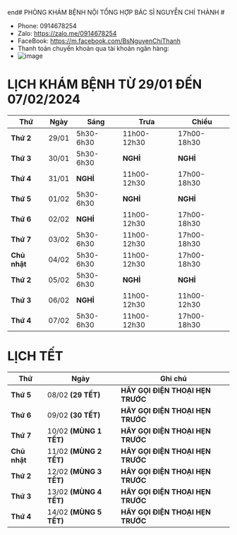 end# PHÒNG KHÁM BỆNH NỘI TỔNG HỢP BÁC SĨ NGUYỄN CHÍ THÀNH #

  - Phone: 0914678254
  - Zalo: https://zalo.me/0914678254
  - FaceBook: https://m.facebook.com/BsNguyenChiThanh
  - Thanh toán chuyển khoản qua tài khoản ngân hàng: 
  - ![image](https://github.com/BsNgChiThanh/Lich-phong-kham/assets/82578024/d575f08f-29b1-4848-83b0-fb5e88dcb50c)

# LỊCH KHÁM BỆNH TỪ 29/01 ĐẾN 07/02/2024 #

|**Thứ**     | **Ngày**| **Sáng**          | **Trưa**          | **Chiều**          | 
|--          |--       |--                 |--                 |--                  |
|**Thứ 2**   |29/01    |5h30-6h30          |11h00-12h30        |17h00-18h30         |    
|**Thứ 3**   |30/01    |5h30-6h30          | **NGHỈ**          |**NGHỈ**            |           
|**Thứ 4**   |31/01    |**NGHỈ**           |11h00-12h30        |17h00-18h30         |            
|**Thứ 5**   |01/02    |5h30-6h30          | **NGHỈ**          |**NGHỈ**            |                    
|**Thứ 6**   |02/02    |**NGHỈ**           |11h00-12h30        |17h00-18h30         |     
|**Thứ 7**   |03/02    |5h30-6h30          |11h00-12h30        |17h00-18h30         |       
|**Chủ nhật**|04/02    |5h30-6h30          |11h00-12h30        |17h00-18h30         |     
|**Thứ 2**   |05/02    |5h30-6h30          |**NGHỈ**           |**NGHỈ**            |      
|**Thứ 3**   |06/02    |**NGHỈ**           |11h00-12h30        |11h00-12h30         |         
|**Thứ 4**   |07/02    |5h30-6h30          |11h00-12h30        |17h00-18h30         |  

# LỊCH TẾT #

|**Thứ**| **Ngày**|**Ghi chú** | 
|--|--|--| 
|**Thứ 5**   |08/02 **(29 TẾT)**    |**HÃY GỌI ĐIỆN THOẠI HẸN TRƯỚC**| 
|**Thứ 6**   |09/02 **(30 TẾT)**    |**HÃY GỌI ĐIỆN THOẠI HẸN TRƯỚC**|
|**Thứ 7**   |10/02 **(MÙNG 1 TẾT)**|**HÃY GỌI ĐIỆN THOẠI HẸN TRƯỚC**|
|**Chủ nhật**|11/02 **(MÙNG 2 TẾT)**|**HÃY GỌI ĐIỆN THOẠI HẸN TRƯỚC**|
|**Thứ 2**   |12/02 **(MÙNG 3 TẾT)**|**HÃY GỌI ĐIỆN THOẠI HẸN TRƯỚC**| 
|**Thứ 3**   |13/02 **(MÙNG 4 TẾT)**|**HÃY GỌI ĐIỆN THOẠI HẸN TRƯỚC**|       
|**Thứ 4**   |14/02 **(MÙNG 5 TẾT)**|**HÃY GỌI ĐIỆN THOẠI HẸN TRƯỚC**| 
